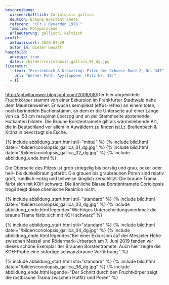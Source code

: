 ```yaml
---
beschreibung:
  wissenschaftlich: Coriolopsis gallica
  deutsch: Braune Borstentramete
  referenz: "(Fr.) Ryvarden 1973 "
  familie: Polyporaceae
  erlaeuterung: gallisch, keltisch
profil:
  aktualisiert: 2020-07-29
  autor_in: Dieter Gewalt
hauptbild:
  anzeige: true
  datei: /bilder/coriolopsis_gallica_04_dg.jpg
literatur:
  - text: "Breitenbach & Kränzling: Pilze der Schweiz Band 2, Nr. 347"
    url: "Werner Pohl: Apyllopower (Pilz Nr. 18)"
  - {}
---
```

<http://aphyllopower.blogspot.com/2006/08/>Der hier abgebildete Fruchtkörper stammt von einer Exkursion im Frankfurter Stadtwald nahe dem Maunzenweiher. Er wuchs semipileat (effus-reflex) an einem toten, noch berindeten Buchenstamm, an dem er die Unterseite auf einer Länge von ca. 50 cm resupinat überzog und an der Stammseite abstehende Hutkanten bildete. Die Braune Borstentramete gilt als wärmeliebende Art, die in Deutschland vor allem in Auwäldern zu finden ist.Lt. Breitenbach & Kränzlin bevorzugt sie Esche.

{% include abbildung_start.html stil="mittel" %}
{% include bild.html datei="/bilder/coriolopsis_gallica_01_dg.jpg" %}
{% include bild.html datei="/bilder/coriolopsis_gallica_02_dg.jpg" %}
{% include abbildung_ende.html %}

Die Oberseite des Pilzes ist grob striegelig bis borstig und grau, ocker oder hell- bis dunkelbraun gefärbt. Die grauen bis graubraunen Poren sind relativ groß, rundlich-eckig und teilweise länglich zerschlitzt. Die braune Trama färbt sich mit KOH schwarz. Die ähnliche Blasse Borstentramete Coriolopsis trogii zeigt diese chemische Reaktion nicht.

{% include abbildung_start.html stil="standard" %}
{% include bild.html datei="/bilder/coriolopsis_gallica_03_dg.jpg" %}
{% include abbildung_ende.html legende="Wichtiges Unterscheidungsmerkmal: die braune Trame färbt sich mit KOH schwarz" %}

{% include abbildung_start.html stil="standard" %}
{% include bild.html datei="/bilder/coriolopsis_gallica_04_dg.jpg" %}
{% include abbildung_ende.html legende="Bei einer Exkursion auf der Messeler Höhe zwischen Messel und Rödermark-Urberach am 7. Juni 2019 fanden wir dieses schöne Exemplar der Braunen Borstentramete. Auch hier zeigte die KOH-Probe eine sofortige schwarzbraune Verfärbung." %}

{% include abbildung_start.html stil="standard" %}
{% include bild.html datei="/bilder/coriolopsis_gallica_06_dg.jpg" %}
{% include abbildung_ende.html legende="Der Schnitt durch den Fruchtkörper zeigt die rostbraune Trama zwischen Hutfilz und Poren" %}